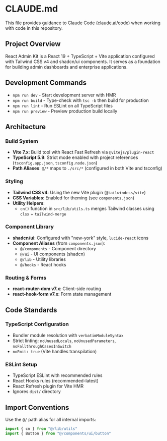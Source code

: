# CLAUDE.md

This file provides guidance to Claude Code (claude.ai/code) when working with code in this repository.

## Project Overview

React Admin Kit is a React 19 + TypeScript + Vite application configured with Tailwind CSS v4 and shadcn/ui components. It serves as a foundation for building admin dashboards and enterprise applications.

## Development Commands

- `npm run dev` - Start development server with HMR
- `npm run build` - Type-check with `tsc -b` then build for production
- `npm run lint` - Run ESLint on all TypeScript files
- `npm run preview` - Preview production build locally

## Architecture

### Build System
- **Vite 7.x**: Build tool with React Fast Refresh via `@vitejs/plugin-react`
- **TypeScript 5.9**: Strict mode enabled with project references (`tsconfig.app.json`, `tsconfig.node.json`)
- **Path Aliases**: `@/*` maps to `./src/*` (configured in both Vite and tsconfig)

### Styling
- **Tailwind CSS v4**: Using the new Vite plugin (`@tailwindcss/vite`)
- **CSS Variables**: Enabled for theming (see `components.json`)
- **Utility Helpers**:
  - `cn()` function in `src/lib/utils.ts` merges Tailwind classes using `clsx` + `tailwind-merge`

### Component Library
- **shadcn/ui**: Configured with "new-york" style, `lucide-react` icons
- **Component Aliases** (from `components.json`):
  - `@/components` - Component directory
  - `@/ui` - UI components (shadcn)
  - `@/lib` - Utility libraries
  - `@/hooks` - React hooks

### Routing & Forms
- **react-router-dom v7.x**: Client-side routing
- **react-hook-form v7.x**: Form state management

## Code Standards

### TypeScript Configuration
- Bundler module resolution with `verbatimModuleSyntax`
- Strict linting: `noUnusedLocals`, `noUnusedParameters`, `noFallthroughCasesInSwitch`
- `noEmit: true` (Vite handles transpilation)

### ESLint Setup
- TypeScript ESLint with recommended rules
- React Hooks rules (recommended-latest)
- React Refresh plugin for Vite HMR
- Ignores `dist/` directory

## Import Conventions
Use the `@/` path alias for all internal imports:
```typescript
import { cn } from "@/lib/utils"
import { Button } from "@/components/ui/button"
```
